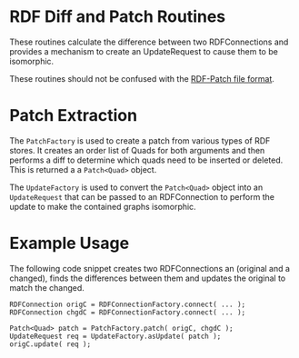 RDF Diff and Patch Routines
===========================

These routines calculate the difference between two RDFConnections and provides a mechanism to create an UpdateRequest to cause them to be isomorphic.

These routines should not be confused with the <a href='https://afs.github.io/rdf-patch/'>RDF-Patch file format</a>.   


Patch Extraction
================

The `PatchFactory` is used to create a patch from various types of RDF stores.  It creates an order list of Quads for both arguments and then performs a diff to determine which quads need to be inserted or deleted.  This is returned a a `Patch<Quad>` object.

The `UpdateFactory` is used to convert the `Patch<Quad>` object into an `UpdateRequest` that can be passed to an RDFConnection to perform the update to make the contained graphs isomorphic. 

Example Usage
=============

The following code snippet creates two RDFConnections an (original and a changed), finds the differences between them and updates the original to match the changed. 

    RDFConnection origC = RDFConnectionFactory.connect( ... );
    RDFConnection chgdC = RDFConnectionFactory.connect( ... );
    
    Patch<Quad> patch = PatchFactory.patch( origC, chgdC );
    UpdateRequest req = UpdateFactory.asUpdate( patch );
    origC.update( req );
	
